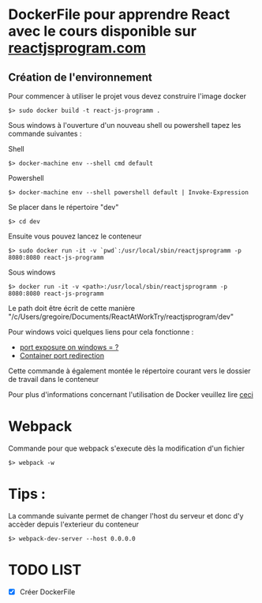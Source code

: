 # DockerFile pour apprendre React avec le cours disponible sur [reactjsprogram.com](http://reactjsprogram.com)


## Création de l'environnement

Pour commencer à utiliser le projet vous devez construire l'image docker

```
$> sudo docker build -t react-js-programm .
```


Sous windows à l'ouverture d'un nouveau shell ou powershell tapez les commande suivantes :

Shell
```
$> docker-machine env --shell cmd default
```

Powershell
```
$> docker-machine env --shell powershell default | Invoke-Expression
```

Se placer dans le répertoire "dev"

```
$> cd dev
```

Ensuite vous pouvez lancez le conteneur

```
$> sudo docker run -it -v `pwd`:/usr/local/sbin/reactjsprogramm -p 8080:8080 react-js-programm
```

Sous windows
```
$> docker run -it -v <path>:/usr/local/sbin/reactjsprogramm -p 8080:8080 react-js-programm
```
Le path doit être écrit de cette manière "/c/Users/gregoire/Documents/ReactAtWorkTry/reactjsprogram/dev"

Pour windows voici quelques liens pour cela fonctionne :
* [port exposure on windows = ?](https://github.com/docker/docker/issues/15740)
* [Container port redirection](https://docs.docker.com/engine/installation/windows/#container-port-redirection)

Cette commande à également montée le répertoire courant vers le dossier de travail dans le conteneur

Pour plus d'informations concernant l'utilisation de Docker veuillez lire [ceci](../README.md)

# Webpack

Commande pour que webpack s'execute dès la modification d'un fichier
```
$> webpack -w
```

# Tips :

La commande suivante permet de changer l'host du serveur et donc d'y accèder depuis l'exterieur du conteneur
```
$> webpack-dev-server --host 0.0.0.0
```

# TODO LIST

- [x] Créer DockerFile
